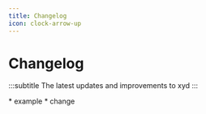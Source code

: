 ```yaml
---
title: Changelog
icon: clock-arrow-up
---
```


# Changelog
:::subtitle
The latest updates and improvements to xyd
:::

<Update label="2025-04-10" description="Java SDK 0.9.0 released">
  * example
  * change
</Update>

